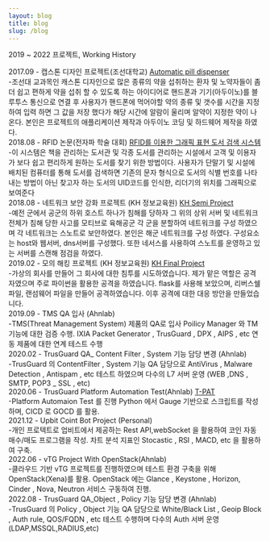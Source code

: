 ```yaml
---
layout: blog
title: blog
slug: /blog
---
```

2019 ~ 2022 프로젝트, Working History
<br />

2017.09 - 캡스톤 디자인 프로젝트(조선대학교) [Automatic pill dispenser](https://1drv.ms/p/s!Aj3nsRarR3twh26VWGmkwj183af6?e=JiV6sC)
<br />
-조선대 교과목인 캐스톤 디자인으로 많은 종류의 약을 섭취하는 환자 및 노약자들이 좀 더 쉽고 편하게 약을 섭취 할 수 있도록 하는 아이디어로 핸드폰과 기기(아두이노)를 블루투스 통신으로 연결 후 사용자가 핸드폰에 먹어야할 약의 종류 및 갯수를 시간을 지정하여 입력 하면 그 값을 저장 했다가 해당 시간에 알람이 울리며 알약이 지정한 약이 나온다. 본인은 프로젝트의 애플리케이션 제작과 아두이노 코딩 및 하드웨어 제작을 하였다.
<br />
2018.08 - RFID 논문(전자파 학술 대회) [RFID를 이용한 그래픽 표현 도서 검색 시스템](https://1drv.ms/p/s!Aj3nsRarR3tw011hJZ8Id88aUCv4?e=aV7wND)
<br />
-이 시스템은 책을 관리하는 도서관 및 각종 도서를 관리하는 시설에서 고객 및 이용자가 보다 쉽고 편리하게 원하는 도서를 찾기 위한 방법이다. 사용자가 단말기 및 시설에 배치된 컴퓨터를 통해 도서를 검색하면 기존의 문자 형식으로 도서의 식별 번호를 나타내는 방법이 아닌 찾고자 하는 도서의 UID코드를 인식한, 리더기의 위치를 그래픽으로 보여준다
<br />
2018.08 - 네트워크 보안 강화 프로젝트 (KH 정보교육원) [KH Semi Project](https://1drv.ms/b/s!Aj3nsRarR3twnCi8Z0bIwBMkItQ-?e=HZZlin)
<br />
-예전 군에서 공군의 하위 호스트 하나가 침해를 당하자 그 위의 상위 서버 및 네트워크 전체가 침해 당한 사고를 모티브로 육해공군 각 군을 분할하여 네트워크를 구성 하였으며 각 네트워크는 스노트로 보안하였다. 본인은 해군 네트워크를 구성 하였다. 구성요소는 host와 웹서버, dns서버를 구성했다. 또한 네서스를 사용하여 스노트를 운영하고 있는 서버를 스캔해 점검을 하였다.
<br />
2019.02 - 모의 해킹 프로젝트 (KH 정보교육원) [KH Final Project](https://1drv.ms/p/s!Aj3nsRarR3twszJHdB4afiQVlDPL?e=dzss7i)
<br />
-가상의 회사를 만들어 그 회사에 대한 침투를 시도하였습니다. 제가 맡은 역할은 공격자였으며 주로 파이썬을 활용한 공격을 하였습니다. flask를 사용해 보았으며, 리버스쉘 파일, 랜섬웨어 파일을 만들어 공격하였습니다. 이후 공격에 대한 대응 방안을 만들었습니다. 
<br />
2019.09 - TMS QA 입사 (Ahnlab)
<br />
-TMS(Threat Management System) 제품의 QA로 입사 Poilicy Manager 와 TM 기능에 대한 검증 수행. IXIA Packet Generator , TrusGuard , DPX , AIPS , etc 연동 제품에 대한 연계 테스트 수행
<br />
2020.02 - TrusGuard QA_ Content Filter , System 기능 담당 변경 (Ahnlab)
<br />
-TrusGuard 의 ContentFilter , System 기능 QA 담당으로 AntiVirus , Malware Detection , Antispam , etc 테스트 하였으며 다수의 L7 서버 운영 (WEB ,DNS , SMTP, POP3 _ SSL , etc)
<br />
2020.06 - TrusGuard Platform Automation Test(Ahnlab) [T-PAT](https://minzlim.github.io/Minsoo_port/2020/06/01/TrusGuard_Platform_Automation_Test)
<br />
-Platform Automaion Test 를 진행 Python 에서 Gauge 기반으로 스크립트를 작성하며, CICD 로 GOCD 를 활용. 
<br />
2021.12 - Upbit Coint Bot Project (Personal)
<br />
-개인 프로텍트로 업비트에서 제공하는 Rest API,webSocket 을 활용하여 코인 자동 매수/매도 프로그램을 작성. 차트 분석 지표인 Stocastic , RSI , MACD, etc 을 활용하여 구축.
<br />
2022.06 - vTG Project With OpenStack(Ahnlab)
<br />
-클라우드 기반 vTG 프로젝트를 진행하였으며 테스트 환경 구축을 위해 OpenStack(Xena)를 활용. OpenStack 에는 Glance , Keystone , Horizon, Cinder , Nova, Neutron 서비스 구동하여 진행.
<br />
2022.08 - TrusGuard QA_Object , Policy 기능 담당 변경 (Ahnlab)
<br />
-TrusGuard 의 Policy , Object 기능 QA 담당으로 White/Black List , Geoip Block , Auth rule, QOS/FQDN , etc 테스트 수행하며 다수의 Auth 서버 운영(LDAP,MSSQL,RADIUS,etc)
<br />
